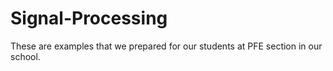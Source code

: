 # Signal-Processing
These are examples that we prepared for our students at PFE section in our school.
